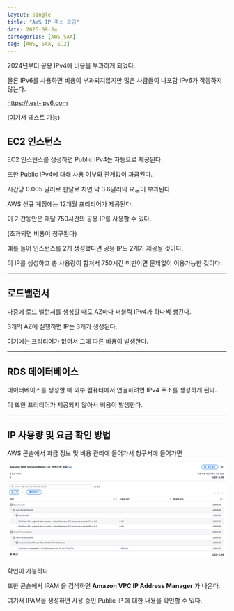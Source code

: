 ```yaml
---
layout: single
title: "AWS IP 주소 요금"
date: 2025-09-24
cartegories: [AWS_SAA]
tag: [AWS, SAA, EC2]
---
```


2024년부터 공용 IPv4에 비용을 부과하게 되었다.

물론 IPv6를 사용하면 비용이 부과되지않지만 많은 사람들이 나포함 IPv6가 작동하지 않는다.

<https://test-ipv6.com>

(여기서 테스트 가능)


## EC2 인스턴스

EC2 인스턴스를 생성하면 Public IPv4는 자동으로 제공된다.

또한 Public IPv4에 대해 사용 여부와 관계없이 과금된다.

시간당 0.005 달러로 한달로 치면 약 3.6달러의 요금이 부과된다.

AWS 신규 계정에는 12개월 프리티어가 제공된다.

이 기간동안은 매달 750시간의 공용 IP를 사용할 수 있다.

(초과되면 비용이 청구된다)

예를 들어 인스턴스를 2개 생성했다면 공용 IP도 2개가 제공될 것이다.

이 IP를 생성하고 총 사용량이 합쳐서 750시간 미만이면 문제없이 이용가능한 것이다.

- - -

## 로드밸런서

나중에 로드 밸런서를 생성할 때도 AZ마다 퍼블릭 IPv4가 하나씩 생긴다.

3개의 AZ에 실행하면 IP는 3개가 생성된다.

여기에는 프리티어가 없어서 그에 따른 비용이 발생한다.

- - -

## RDS 데이터베이스

데이터베이스를 생성할 때 외부 컴퓨터에서 연결하려면 IPv4 주소를 생성하게 된다.

이 또한 프리티어가 제공되지 않아서 비용이 발생한다.

- - -

## IP 사용량 및 요금 확인 방법

AWS 콘솔에서 과금 정보 및 비용 관리에 들어가서 청구서에 들어가면

![IP](/스샷%20자료실/EC2/19.png)

확인이 가능하다.

또한 콘솔에서 IPAM 을 검색하면 **Amazon VPC IP Address Manager** 가 나온다.

여기서 IPAM을 생성하면 사용 중인 Public IP 에 대한 내용을 확인할 수 있다.